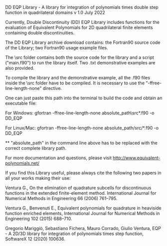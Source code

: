 DD EQP Library - A library for integration of polynomials times double step function
in quadrilateral domains v 1.0 July 2022

Currently, Double Discontinuity (DD) EQP Library includes functions for the evaluation of Equivalent Polynomials
for 2D quadrilateral finite elements containing double discontinuities.

The DD EQP Library archive download contains: the Fortran90 source code of the Library;
two Fortran90 usage example files.

The \src folder contains both the source code for the library and a script ("main.f90") to run
the library itself. Two .txt demonstrative examples are also provided.

To compile the library and the demonstrative example, all the .f90 files inside the \src
folder have to be compiled.
It is necessary to use the "-ffree-line-length-none" directive.

One can just paste this path into the terminal to build the code and obtain an executable file:

For Windows:
gfortran -ffree-line-length-none absolute_path\src\*.f90 -o DD_EQP

For Linux/Mac:
gfortran -ffree-line-length-none absolute_path/src/*.f90 -o DD_EQP

** "absolute_path" in the command line above has to be replaced with the correct complete library path.

For more documentation and questions, please visit http://www.equivalent-polynomials.net/

If you find this Library useful, please always cite the following two papers in all your works
making their use:

Ventura G., On the elimination of quadrature subcells for discontinuous functions in the extended
finite-element method. International Journal for Numerical Methods in Engineering 66 (2006) 761–795.

Ventura G., Benvenuti E., Equivalent polynomials for quadrature in heaviside function enriched elements,
International Journal for Numerical Methods in Engineering 102 (2015) 688–710.

Gregorio Mariggiò, Sebastiano Fichera, Mauro Corrado, Giulio Ventura, EQP - A 2D/3D library for integration
of polynomials times step function, SoftwareX 12 (2020) 100636.
